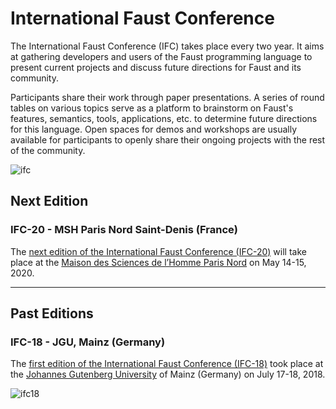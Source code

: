 # International Faust Conference

The International Faust Conference (IFC) takes place every two year. It aims at 
gathering developers and users of the Faust programming language to present 
current projects and discuss future directions for Faust and its community.

Participants share their work through paper presentations. A series of round 
tables on various topics serve as a platform to brainstorm on Faust's features, 
semantics, tools, applications, etc. to determine future directions for this 
language. Open spaces for demos and workshops are usually available for 
participants to openly share their ongoing projects with the rest of the 
community.

![ifc](img/ifc0.jpg)

## Next Edition

### IFC-20 - MSH Paris Nord Saint-Denis (France)

The [next edition of the International Faust Conference (IFC-20)](https://musidanse.univ-paris8.fr/spip.php?article1518) 
will take place at the [Maison des Sciences de l’Homme Paris Nord](https://www.mshparisnord.fr/contacts/plan-telephone-adresse/) on May 14-15, 2020.

---

## Past Editions

### IFC-18 - JGU, Mainz (Germany)

The [first edition of the International Faust Conference (IFC-18)](http://www.ifc18.uni-mainz.de/) 
took place at the [Johannes Gutenberg University](http://www.uni-mainz.de/) of 
Mainz (Germany) on July 17-18, 2018.

![ifc18](img/ifc1.jpg)
